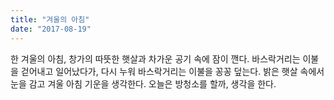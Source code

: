 ```yaml
---
title: "겨울의 아침"
date: "2017-08-19"
---
```


한 겨울의 아침, 창가의 따뜻한 햇살과 차가운 공기 속에 잠이 깬다. 바스락거리는 이불을 걷어내고 일어났다가, 다시 누워 바스락거리는 이불을 꽁꽁 덮는다. 밝은 햇살 속에서 눈을 감고 겨울 아침 기운을 생각한다. 오늘은 방청소를 할까, 생각을 한다.
